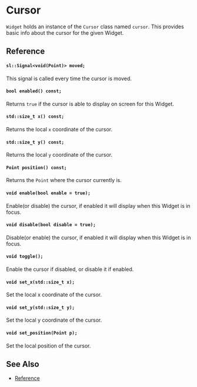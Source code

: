 # Cursor

`Widget` holds an instance of the `Cursor` class named `cursor`. This provides
basic info about the cursor for the given Widget.

## Reference

#### `sl::Signal<void(Point)> moved;`

This signal is called every time the cursor is moved.

#### `bool enabled() const;`

Returns `true` if the cursor is able to display on screen for this Widget.

#### `std::size_t x() const;`

Returns the local `x` coordinate of the cursor.

#### `std::size_t y() const;`

Returns the local `y` coordinate of the cursor.

#### `Point position() const;`

Returns the `Point` where the cursor currently is.

#### `void enable(bool enable = true);`

Enable(or disable) the cursor, if enabled it will display when this Widget is in
focus.

#### `void disable(bool disable = true);`

Disable(or enable) the cursor, if enabled it will display when this Widget is in
focus.

#### `void toggle();`

Enable the cursor if disabled, or disable it if enabled.

#### `void set_x(std::size_t x);`

Set the local x coordinate of the cursor.

#### `void set_y(std::size_t y);`

Set the local y coordinate of the cursor.

#### `void set_position(Point p);`

Set the local position of the cursor.

## See Also

- [Reference](https://a-n-t-h-o-n-y.github.io/TermOx/classox_1_1Cursor.html)
